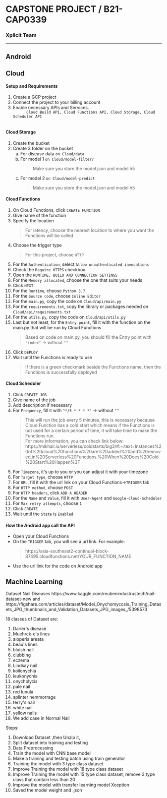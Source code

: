 <h1>CAPSTONE PROJECT / B21-CAP0339</h1>
<h3>Xplicit Team</h3>
<hr>
<!-- buat Android -->
<h2>Android</h2>



<!-- buat Cloud -->
<h2>Cloud</h2>
<h4>Setup and Requirements</h4>
<ol>
  <li>Create a GCP project</li>
  <li>Connect the project to your billing account</li>
  <li>Enable necessary APIs and Services. 
    <code>
      Cloud Build API, Cloud Functions API, Cloud Storage, Cloud Scheduler API
    </code>
  </li>
</ol>
<h4>Cloud Storage</h4>
<ol>
  <li>Create the bucket</li>
  <li>Create 3 folder on the bucket
    <ol type="a">
      <li>For disease data <code>on Cloud/data</code>
      </li>
      <li>For model 1 <code>on Cloud/model-filter/</code>
        <blockquote>Make sure you store the model.json and model.h5</blockquote>
      </li>
      <li>For model 2 <code>on Cloud/model-predict</code>
        <blockquote>Make sure you store the model.json and model.h5</blockquote>
      </li>
    </ol>
  </li>
</ol>
<h4>Cloud Functions</h4>
<ol type="1">
    <li>On Cloud Functions, click <code>CREATE FUNCTION</code></li>
    <li>Give name of the function</li>
    <li>Specify the location</li>
    <blockquote>For latency, choose the nearest location to where you want the Functions will be called </blockquote>
    <li>Choose the trigger type</li>
    <blockquote>For this project, choose <code>HTTP</code></blockquote>
    <li>For the <code>Authentication</code>, select <code>Allow unauthenticated invocations</code></li>
    <li>Check the <code>Require HTTPS</code> checkbox</li>
    <li>Open the <code>RUNTIME, BUILD AND CONNECTION SETTINGS</code></li>
    <li>For the <code>Memory allocated</code>, choose the one that suits your needs</li>
    <li>Click <code>NEXT</code></li>
    <li>For the <code>Runtime</code>, choose <code>Python 3.7</code></li>
    <li>For the <code>Source code</code>, choose <code>Inline Editor</code></li>
    <li>For the <code>main.py</code>, copy the code on <code>Cloud/api/main.py</code></li>
    <li>For the <code>requirements.txt</code>, copy the library or packages needed on <code>Cloud/api/requirements.txt</code></li>
    <li>For the <code>utils.py</code>, copy the code on <code>Cloud/api/utils.py</code></li>
    <li>Last but not least, for the <code>Entry point</code>, fill it with the function on the main.py that will be run by Cloud Functions</li>
    <blockquote>Based on code on main.py, you should fill the Entry point with <code>"index"</code> -> without <code>""</code></blockquote>
    <li>Click <code>DEPLOY</code></li>
    <li>Wait until the Functions is ready to use</li>
    <blockquote>If there is a green checkmark beside the Functions name, then the Functions is successfully deployed</blockquote>
</ol>
<h4>Cloud Scheduler</h4>
<ol type="1">
  <li>Click <code>CREATE JOB</code></li>
  <li>Give name of the job</li>
  <li>Add description if necessary</li>
  <li>For <code>Frequency</code>, fill it with <code>"*/5 * * * *"</code> -> without <code>""</code>
    <blockquote>This will run the job every 5 minutes, this is necessary because Cloud Function has a cold start which means if the Functions is not used for a certain period of time, it will take time to make the Functions run.<br> For more information, you can check link below:<br>https://mikhail.io/serverless/coldstarts/big3/#:~:text=Instances%20of%20cloud%20functions%20are%20added%20and%20removed,in%20Serverless%20Functions.%20When%20Does%20Cold%20Start%20Happen%3F</blockquote>
  </li>
  <li>For <code>Timezone</code>, it's up to you or you can adjust it with your timezone</li>
  <li>For <code>Target type</code>, choose <code>HTTP</code></li>
  <li>For <code>URL</code>, fill it with the url link on your Cloud Functions-><code>TRIGGER</code> tab</li>
  <li>For <code>HTTP method</code>, choose <code>POST</code></li>
  <li>For <code>HTTP headers</code>, click <code>ADD A HEADER</code></li>
  <li>For the <code>Name</code> and <code>Value</code>, fill it with <code>User-Agent</code> and <code>Google-Cloud-Scheduler</code></li>
  <li>For <code>Max retry attempts</code>, choose <code>1</code></li>
  <li>Click <code>CREATE</code></li>
  <li>Wait until the <code>State</code> is <code>Enabled</code></li>
</ol>
<h4>How the Android app call the API</h4>
<ul>
  <li>Open your Cloud Functions
  <li>On the <code>TRIGGER</code> tab, you will see a url link. For example:</li>
  <blockquote>https://asia-southeast2-continual-block-87495.cloudfunctions.net/YOUR_FUNCTION_NAME</blockquote>
  <li>Use the url link for the code on Android app</li>
</ul>

<!-- buat ML -->
<h2>Machine Learning</h2>
Dataset
Nail Diseases https://www.kaggle.com/reubenindustrustech/nail-dataset-new and https://figshare.com/articles/dataset/Model_Onychomycosis_Training_Datasets_JPG_thumbnails_and_Validation_Datasets_JPG_images_/5398573 


18 classes of Dataset are:

1. Darier's disease
2. Muehrck-e's lines
3. aloperia areata
4. beau's lines
5. bluish nail
6. clubbing
7. eczema
8. Lindsay nail
9. koilonychia
10. leukonychia
11. onycholycis
12. pale nail
13. red lunula
14. splinter hemmorrage
15. terry's nail
16. white nail
17. yellow nails
18. We add case in Normal Nail 

Steps:
1. Download Dataset ,then Unzip it, 
2. Split dataset into training and testing
3. Data Preprocessing 
4. Train the model with CNN base model
5. Make a training and testing batch using train generator
6. Training the model with 3 type class dataset
7. Improve Training the model with 18 type class dataset
8. Improve Training the model with 15 type class dataset, remove 3 type class that contain less than 20
9. Improve the model with transfer learning model Xception
10. Saved the model weight and .json

